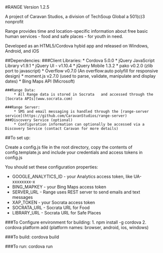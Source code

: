 #RANGE Version 1.2.5

A project of Caravan Studios, a division of TechSoup Global a 501(c)3 nonprofit

Range provides time and location-specific information about free basic human services - food and safe places - for youth in need.

Developed as an HTML5/Cordova hybid app and released on Windows, Android, and iOS

##Dependencies:
	###Client Libraries:
	* Cordova 5.0.0
	* jQuery JavaScript Library v1.9.1
	* jQuery UI - v1.10.4
	* jQuery Mobile 1.3.2
	* pako v0.2.0 (zlib port to javascript)
	* Overflow v0.7.0 (An overflow:auto polyfill for responsive design)
	* moment.js v2.7.0 (used to parse, validate, manipulate and display dates)
	* Bing Maps API (Microsoft)

	###Range Data:
		* All Range data is stored in Socrata	and accessed through the [Socrata APIs](www.socrata.com)

	###Range Server:
		* SMS and email messaging is handled through the [range-server service](https://github.com/CaravanStudios/range-server) 
	###Discovery Service (optional)
		* Configuration information can optionally be accessed via a Discovery Service (contact Caravan for more details)

##To set up:

Create a config.js file in the root directory, copy the contents of config.template.js and include your credentials and access tokens in config.js

You should set these configuration properties:
* GOOGLE_ANALYTICS_ID - your Analytics access token, like UA-xxxxxxxx-x
* BING_MAPKEY - your Bing Maps access token
* SERVER_URL - Range uses REST server to send emails and text messages
* XAP_TOKEN - your Socrata access token
* SOCRATA_URL - Socrata URL for Food
* LIBRARY_URL - Socrata URL for Safe Places

###To Configure environment for building:
	1. npm install -g cordova
	2. cordova platform add <platform name>
	(platform names: browser, android, ios, windows)
	
###To build:
	cordova build
	
###To run:
	cordova run

